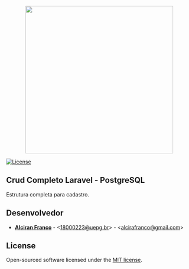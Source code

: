 <p align="center"><a href="https://laravel.com" target="_blank"><img src="https://raw.githubusercontent.com/laravel/art/master/logo-lockup/5%20SVG/2%20CMYK/1%20Full%20Color/laravel-logolockup-cmyk-red.svg" width="400"></a></p>

<a href="https://packagist.org/packages/laravel/framework"><img src="https://img.shields.io/packagist/l/laravel/framework" alt="License"></a>
</p>

## Crud Completo Laravel - PostgreSQL

Estrutura completa para cadastro. 

## Desenvolvedor
- **[Alciran Franco](https://github.com/alciran)** - \<18000223@uepg.br> - \<alcirafranco@gmail.com>

## License

Open-sourced software licensed under the [MIT license](https://opensource.org/licenses/MIT).
